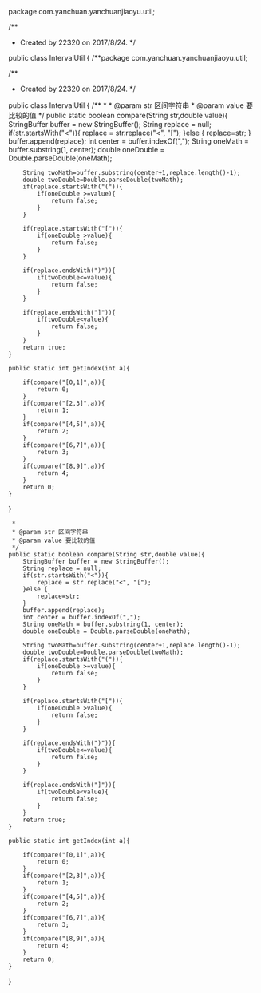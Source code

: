 package com.yanchuan.yanchuanjiaoyu.util;

/**
 * Created by 22320 on 2017/8/24.
 */

public class IntervalUtil {
    /**package com.yanchuan.yanchuanjiaoyu.util;

/**
 * Created by 22320 on 2017/8/24.
 */

public class IntervalUtil {
    /**
     *
     * @param str 区间字符串
     * @param value 要比较的值
     */
    public static boolean compare(String str,double value){
        StringBuffer buffer = new StringBuffer();
        String replace = null;
        if(str.startsWith("<")){
            replace = str.replace("<", "[");
        }else {
            replace=str;
        }
        buffer.append(replace);
        int center = buffer.indexOf(",");
        String oneMath = buffer.substring(1, center);
        double oneDouble = Double.parseDouble(oneMath);

        String twoMath=buffer.substring(center+1,replace.length()-1);
        double twoDouble=Double.parseDouble(twoMath);
        if(replace.startsWith("(")){
            if(oneDouble >=value){
                return false;
            }
        }

        if(replace.startsWith("[")){
            if(oneDouble >value){
                return false;
            }
        }

        if(replace.endsWith(")")){
            if(twoDouble<=value){
                return false;
            }
        }

        if(replace.endsWith("]")){
            if(twoDouble<value){
                return false;
            }
        }
        return true;
    }

    public static int getIndex(int a){

        if(compare("[0,1]",a)){
            return 0;
        }
        if(compare("[2,3]",a)){
            return 1;
        }
        if(compare("[4,5]",a)){
            return 2;
        }
        if(compare("[6,7]",a)){
            return 3;
        }
        if(compare("[8,9]",a)){
            return 4;
        }
        return 0;
    }
}

     *
     * @param str 区间字符串
     * @param value 要比较的值
     */
    public static boolean compare(String str,double value){
        StringBuffer buffer = new StringBuffer();
        String replace = null;
        if(str.startsWith("<")){
            replace = str.replace("<", "[");
        }else {
            replace=str;
        }
        buffer.append(replace);
        int center = buffer.indexOf(",");
        String oneMath = buffer.substring(1, center);
        double oneDouble = Double.parseDouble(oneMath);

        String twoMath=buffer.substring(center+1,replace.length()-1);
        double twoDouble=Double.parseDouble(twoMath);
        if(replace.startsWith("(")){
            if(oneDouble >=value){
                return false;
            }
        }

        if(replace.startsWith("[")){
            if(oneDouble >value){
                return false;
            }
        }

        if(replace.endsWith(")")){
            if(twoDouble<=value){
                return false;
            }
        }

        if(replace.endsWith("]")){
            if(twoDouble<value){
                return false;
            }
        }
        return true;
    }

    public static int getIndex(int a){

        if(compare("[0,1]",a)){
            return 0;
        }
        if(compare("[2,3]",a)){
            return 1;
        }
        if(compare("[4,5]",a)){
            return 2;
        }
        if(compare("[6,7]",a)){
            return 3;
        }
        if(compare("[8,9]",a)){
            return 4;
        }
        return 0;
    }
}
